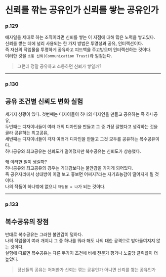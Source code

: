 # 신뢰를 깎는 공유인가 신뢰를 쌓는 공유인가

### p.129
애자일을 제대로 하는 조직이라면 신뢰를 쌓는 이 지점에 대해 많은 노력을 
쌓고있다.</br>
신뢰를 쌓는 데에 널리 사용되는 한 가지 방법은 투명성과 공유, 인터랙션이다.<br>
즉 자신의 작업물을 투명하게 공유하고 피드백을 주고받으며 인터랙션하는 것이다.<br>
이러한 것을 `소통 신뢰(Communication Trust)`라 일컫는다.

>그런데 정말 공유하고 소통하면 신뢰가 쌓일까?

---

### p.130
## 공유 조건별 신뢰도 변화 실험
세가지 상황이 있다. 첫번쨰는 디자이들이 하나의 디자인을 만들고 공유하는 즉 하나공유,<br> 두번째는 디자이너들이
여러 개의 디자인을 만들고 그 중 가장 잘했다고 생각하는 것을 골라 공유하는 최고공유,<br> 세번째는 디자이너들이 
각자 여러개 디자인을 만들고 그것 모두를 공유하는 복수공유이다.<br>
하나공유와 최고공유는 신뢰도가 떨어졌지만 복수공유는 신뢰도가 상승했다.

왜 이러한 일이 생길까?<br>
하나공유와 최고공유의 경우는 기대감보다는 불안감을 가지게 되어있다.<br>
즉 공유자리에서 상대방이 이걸 보고 흉보면 어쩌지?라는 자기효능감이 떨어지게 될 것이다.<br>
나의 작품이 하나밖에 없으니 `작업물 = 나`가 되는 것이다.    

---

### p.133
## 복수공유의 장점
반대로 복수공유는 그러한 불안감이 덜하다.<br>
나의 작업물이 여러 개이니 그 중 하나를 뭐라 해도 나의 대한 공격으로 받아들여지지 않는 것이다.<br>
실험에 따르면 복수공유는 다른 두가지 조건에 비해 전문가 평가나 노출당 클릭률이 더 높았다.<br>

> 당신들의 공유는 어떠한가 신뢰는 깎는 공유인가 아니면 신뢰를 쌓는 공유인가